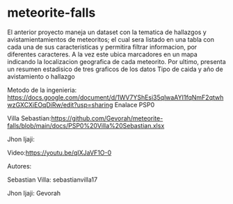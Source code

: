 # meteorite-falls
El anterior proyecto maneja un dataset con la tematica de hallazgos y avistamientamientos
de meteoritos; el cual sera listado en una tabla con cada una de sus caracteristicas y permitira
filtrar informacion, por diferentes caracteres. A la vez este ubica marcadores en un mapa indicando
la localizacion geografica de cada meteorito. Por ultimo, presenta un resumen estadisico de tres graficos
de los datos Tipo de caida y año de avistamiento o hallazgo 


Metodo de la ingenieria: https://docs.google.com/document/d/1WV7YShEsi35qlwaAYI1fqNmF2qtwhwzGXCXiEOqDiRw/edit?usp=sharing 
Enalace PSP0 

Villa Sebastian:https://github.com/Gevorah/meteorite-falls/blob/main/docs/PSP0%20Villa%20Sebastian.xlsx

Jhon Ijaji:

Video:https://youtu.be/qIXJaVF1O-0

Autores:

Sebastian Villa: sebastianvilla17

Jhon Ijaji: Gevorah

